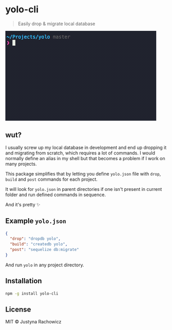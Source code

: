yolo-cli
========

> Easily drop & migrate local database


![Demo](demo.gif)


wut?
----
I usually screw up my local database in development and end up dropping it and
migrating from scratch, which requires a lot of commands. I would normally
define an alias in my shell but that becomes a problem if I work on many
projects.

This package simplifies that by letting you define `yolo.json` file with
`drop`, `build` and `post` commands for each project.

It will look for `yolo.json` in parent directories if one isn't present in
current folder and run defined commands in sequence.


And it's pretty :sparkles:

Example `yolo.json`
------------------
```json
{
  "drop": "dropdb yolo",
  "build": "createdb yolo",
  "post": "sequelize db:migrate"
}

```

And run `yolo` in any project directory.


Installation
------------
```bash
npm -g install yolo-cli
```


License
-------
MIT © Justyna Rachowicz
